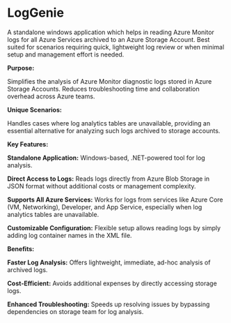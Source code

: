 # LogGenie
A standalone windows application which helps in reading Azure Monitor logs for all Azure Services archived to an Azure Storage Account. Best suited for scenarios requiring quick, lightweight log review or when minimal setup and management effort is needed.

**Purpose:**

Simplifies the analysis of Azure Monitor diagnostic logs stored in Azure Storage Accounts.
Reduces troubleshooting time and collaboration overhead across Azure teams.

**Unique Scenarios:**

Handles cases where log analytics tables are unavailable, providing an essential alternative for analyzing such logs archived to storage accounts.

**Key Features:**

  **Standalone Application:**
  Windows-based, .NET-powered tool for log analysis.
  
  **Direct Access to Logs:**
  Reads logs directly from Azure Blob Storage in JSON format without additional costs or management complexity.
  
  **Supports All Azure Services:**
  Works for logs from services like Azure Core (VM, Networking), Developer, and App Service, especially when log analytics tables are unavailable.
  
  **Customizable Configuration:**
  Flexible setup allows reading logs by simply adding log container names in the XML file.

**Benefits:**

  **Faster Log Analysis:**
  Offers lightweight, immediate, ad-hoc analysis of archived logs.
  
  **Cost-Efficient:**
  Avoids additional expenses by directly accessing storage logs.
  
  **Enhanced Troubleshooting:**
  Speeds up resolving issues by bypassing dependencies on storage team for log analysis.
